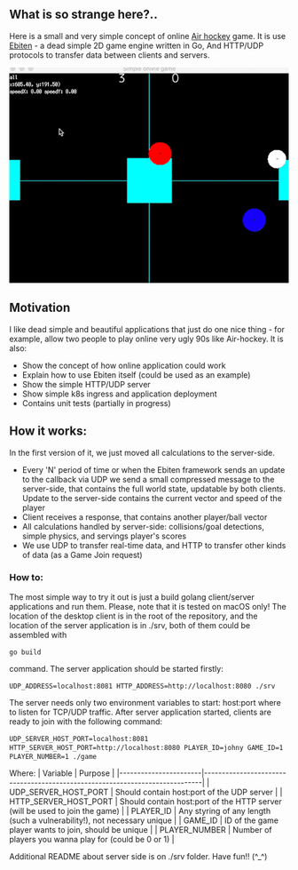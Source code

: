 ## What is so strange here?..
Here is a small and very simple concept of online [Air hockey](https://en.wikipedia.org/wiki/Air_hockey) game. 
It is use [Ebiten](https://ebiten.org/) - a dead simple 2D game engine written in Go,
And HTTP/UDP protocols to transfer data between clients and servers.

![](https://github.com/bkatrenko/game/blob/main/game.gif)

## Motivation
I like dead simple and beautiful applications that just do one nice thing - for example, allow two people to play online very ugly 90s like Air-hockey.
It is also:
- Show the concept of how online application could work
- Explain how to use Ebiten itself (could be used as an example)
- Show the simple HTTP/UDP server
- Show simple k8s ingress and application deployment
- Contains unit tests (partially in progress)

## How it works:
In the first version of it, we just moved all calculations to the server-side. 
- Every 'N' period of time or when the Ebiten framework sends an update to the callback via UDP we send a small compressed message to the server-side, that contains the full world state, updatable by both clients. Update to the server-side contains the current vector and speed of the player
- Client receives a response, that contains another player/ball vector
- All calculations handled by server-side: collisions/goal detections, simple physics, and servings player's scores
- We use UDP to transfer real-time data, and HTTP to transfer other kinds of data (as a Game Join request)

### How to:
The most simple way to try it out is just a build golang client/server applications and run them. Please, note that it is tested on macOS only!
The location of the desktop client is in the root of the repository, and the location of the server application is in ./srv, both of them could be assembled with 
```
go build
```
command.
The server application should be started firstly:
```
UDP_ADDRESS=localhost:8081 HTTP_ADDRESS=http://localhost:8080 ./srv
```
The server needs only two environment variables to start: host:port where to listen for TCP/UDP traffic. After server application started, clients are ready to join with the following command:
```
UDP_SERVER_HOST_PORT=localhost:8081 HTTP_SERVER_HOST_PORT=http://localhost:8080 PLAYER_ID=johny GAME_ID=1 PLAYER_NUMBER=1 ./game
```
Where: 
| Variable              | Purpose                                                                     |
|-----------------------|-----------------------------------------------------------------------------|
| UDP_SERVER_HOST_PORT  | Should contain host:port of the UDP server                                  |
| HTTP_SERVER_HOST_PORT | Should contain host:port of the HTTP server (will be used to join the game) |
| PLAYER_ID             | Any styring of any length (such a vulnerability!), not necessary unique     |
| GAME_ID               | ID of the game player wants to join, should be unique                        |
| PLAYER_NUMBER         | Number of players you wanna play for (could be 0 or 1)                       |

Additional README about server side is on ./srv folder.
Have fun!! (^_^)